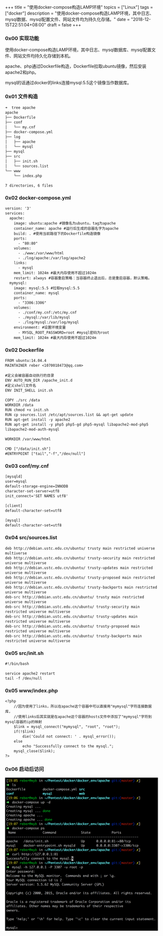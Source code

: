 +++
title = "使用docker-compose构造LAMP环境"
topics = ["Linux"]
tags = ["docker"]
description = "使用docker-compose构造LAMP环境，其中日志、mysql数据、mysql配置文件、网站文件均为持久化存储。"
date = "2018-12-15T22:51:04+08:00"
draft = false
+++

### 0x00 实现功能
使用docker-compose构造LAMP环境，其中日志、mysql数据库、mysql配置文件、网站文件均持久化存储到本机。

apache、php通过Dockerfile构造，Dockerfile拉取ubuntu镜像，然后安装apache2和php。

mysql的话通过docker的links连接mysql:5.5这个镜像当作数据库。

### 0x01 文件构造
```
➜  tree apache
apache
├── Dockerfile
├── conf
│   └── my.cnf
├── docker-compose.yml
├── log
│   ├── apache
│   └── mysql
├── mysql
├── src
│   ├── init.sh
│   └── sources.list
└── www
    └── index.php

7 directories, 6 files
```

### 0x02 docker-compose.yml
```
version: '3'
services:
  apache:
    image: ubuntu:apache #镜像名为ubuntu，tag为apache
    container_name: apache #运行后生成的容器名字为apache
    build: . #使用当前路径下的Dockerfile构造镜像
    ports:
      - "80:80"
    volumes:
      - ./www:/var/www/html
      - ./log/apache:/var/log/apache2
    links:
      - mysql
    mem_limit: 1024m #最大内存使用不超过1024m
    restart: always #容器重启策略：当容器终止退出后，总是重启容器，默认策略。
  mymysql:
    image: mysql:5.5 #拉取mysql:5.5
    container_name: mysql
    ports:
      - "3306:3306"
    volumes:
      - ./conf/my.cnf:/etc/my.cnf
      - ./mysql:/var/lib/mysql
      - ./log/mysql:/var/log/mysql
    environment: #设置环境变量
      - MYSQL_ROOT_PASSWORD=root #mysql密码为root
    mem_limit: 1024m #最大内存使用不超过1024m
```

### 0x02 Dockerfile
```
FROM ubuntu:14.04.4
MAINTAINER reber <1070018473@qq.com>

#定义会被容器自动执行的目录
ENV AUTO_RUN_DIR /apache_init.d
#定义shell文件名
ENV INIT_SHELL init.sh

COPY ./src /data
WORKDIR /data
RUN chmod +x init.sh
RUN cp sources.list /etc/apt/sources.list && apt-get update
RUN apt-get install -y apache2
RUN apt-get install -y php5 php5-gd php5-mysql libapache2-mod-php5 libapache2-mod-auth-mysql

WORKDIR /var/www/html

CMD ["/data/init.sh"]
#ENTRYPOINT ["tail","-f","/dev/null"]
```

### 0x03 conf/my.cnf
```
[mysqld]
user=mysql
default-storage-engine=INNODB
character-set-server=utf8
init_connect='SET NAMES utf8'

[client]
default-character-set=utf8

[mysql]
default-character-set=utf8
```

### 0x04 src/sources.list
```
deb http://debian.ustc.edu.cn/ubuntu/ trusty main restricted universe multiverse
deb http://debian.ustc.edu.cn/ubuntu/ trusty-security main restricted universe multiverse
deb http://debian.ustc.edu.cn/ubuntu/ trusty-updates main restricted universe multiverse
deb http://debian.ustc.edu.cn/ubuntu/ trusty-proposed main restricted universe multiverse
deb http://debian.ustc.edu.cn/ubuntu/ trusty-backports main restricted universe multiverse
deb-src http://debian.ustc.edu.cn/ubuntu/ trusty main restricted universe multiverse
deb-src http://debian.ustc.edu.cn/ubuntu/ trusty-security main restricted universe multiverse
deb-src http://debian.ustc.edu.cn/ubuntu/ trusty-updates main restricted universe multiverse
deb-src http://debian.ustc.edu.cn/ubuntu/ trusty-proposed main restricted universe multiverse
deb-src http://debian.ustc.edu.cn/ubuntu/ trusty-backports main restricted universe multiverse
```

### 0x05 src/init.sh
```
#!/bin/bash

service apache2 restart
tail -f /dev/null
```

### 0x05 www/index.php
```
<?php
    //因为使用了links，所以在apache这个容器中可以直接用"mymysql"字符连接数据库，
    //使用links后其实就是在apache这个容器的hosts文件中添加了"mymysql"字符到mysql容器的ip的映射
    $link = mysql_connect("mymysql", "root", "root");
    if(!$link)
        die('Could not connect: ' . mysql_error());
    else
        echo "Successfully connect to the mysql.";
    mysql_close($link);
?>
```

### 0x06 启动后访问
![80](/img/post/20181215-231620.png)

